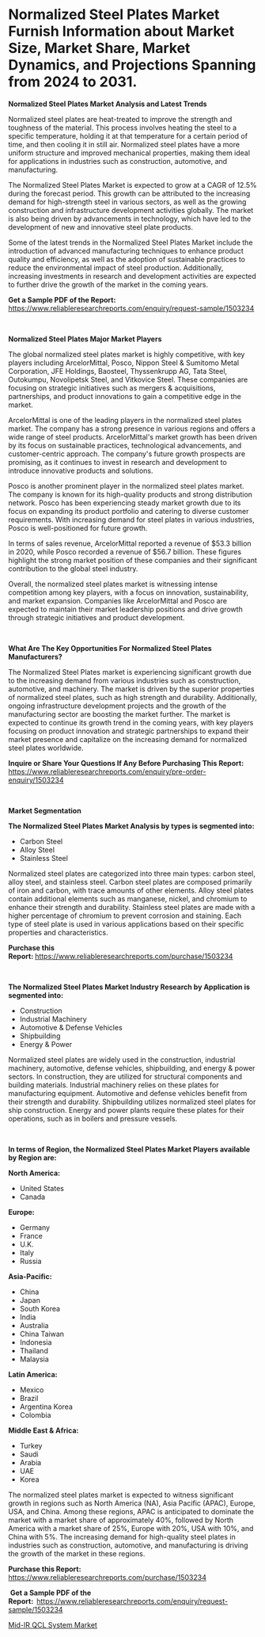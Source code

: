 <p><h1>Normalized Steel Plates Market Furnish Information about Market Size, Market Share, Market Dynamics, and Projections Spanning from 2024 to 2031.</h1></p><p><strong>Normalized Steel Plates Market Analysis and Latest Trends</strong></p>
<p><p>Normalized steel plates are heat-treated to improve the strength and toughness of the material. This process involves heating the steel to a specific temperature, holding it at that temperature for a certain period of time, and then cooling it in still air. Normalized steel plates have a more uniform structure and improved mechanical properties, making them ideal for applications in industries such as construction, automotive, and manufacturing.</p><p>The Normalized Steel Plates Market is expected to grow at a CAGR of 12.5% during the forecast period. This growth can be attributed to the increasing demand for high-strength steel in various sectors, as well as the growing construction and infrastructure development activities globally. The market is also being driven by advancements in technology, which have led to the development of new and innovative steel plate products.</p><p>Some of the latest trends in the Normalized Steel Plates Market include the introduction of advanced manufacturing techniques to enhance product quality and efficiency, as well as the adoption of sustainable practices to reduce the environmental impact of steel production. Additionally, increasing investments in research and development activities are expected to further drive the growth of the market in the coming years.</p></p>
<p><strong>Get a Sample PDF of the Report:&nbsp;</strong> <a href="https://www.reliableresearchreports.com/enquiry/request-sample/1503234">https://www.reliableresearchreports.com/enquiry/request-sample/1503234</a></p>
<p>&nbsp;</p>
<p><strong>Normalized Steel Plates Major Market Players</strong></p>
<p><p>The global normalized steel plates market is highly competitive, with key players including ArcelorMittal, Posco, Nippon Steel & Sumitomo Metal Corporation, JFE Holdings, Baosteel, Thyssenkrupp AG, Tata Steel, Outokumpu, Novolipetsk Steel, and Vitkovice Steel. These companies are focusing on strategic initiatives such as mergers & acquisitions, partnerships, and product innovations to gain a competitive edge in the market.</p><p>ArcelorMittal is one of the leading players in the normalized steel plates market. The company has a strong presence in various regions and offers a wide range of steel products. ArcelorMittal's market growth has been driven by its focus on sustainable practices, technological advancements, and customer-centric approach. The company's future growth prospects are promising, as it continues to invest in research and development to introduce innovative products and solutions.</p><p>Posco is another prominent player in the normalized steel plates market. The company is known for its high-quality products and strong distribution network. Posco has been experiencing steady market growth due to its focus on expanding its product portfolio and catering to diverse customer requirements. With increasing demand for steel plates in various industries, Posco is well-positioned for future growth.</p><p>In terms of sales revenue, ArcelorMittal reported a revenue of $53.3 billion in 2020, while Posco recorded a revenue of $56.7 billion. These figures highlight the strong market position of these companies and their significant contribution to the global steel industry.</p><p>Overall, the normalized steel plates market is witnessing intense competition among key players, with a focus on innovation, sustainability, and market expansion. Companies like ArcelorMittal and Posco are expected to maintain their market leadership positions and drive growth through strategic initiatives and product development.</p></p>
<p>&nbsp;</p>
<p><strong>What Are The Key Opportunities For Normalized Steel Plates Manufacturers?</strong></p>
<p><p>The Normalized Steel Plates market is experiencing significant growth due to the increasing demand from various industries such as construction, automotive, and machinery. The market is driven by the superior properties of normalized steel plates, such as high strength and durability. Additionally, ongoing infrastructure development projects and the growth of the manufacturing sector are boosting the market further. The market is expected to continue its growth trend in the coming years, with key players focusing on product innovation and strategic partnerships to expand their market presence and capitalize on the increasing demand for normalized steel plates worldwide.</p></p>
<p><strong>Inquire or Share Your Questions If Any Before Purchasing This Report:</strong> <a href="https://www.reliableresearchreports.com/enquiry/pre-order-enquiry/1503234">https://www.reliableresearchreports.com/enquiry/pre-order-enquiry/1503234</a></p>
<p>&nbsp;</p>
<p><strong>Market Segmentation</strong></p>
<p><strong>The Normalized Steel Plates Market Analysis by types is segmented into:</strong></p>
<p><ul><li>Carbon Steel</li><li>Alloy Steel</li><li>Stainless Steel</li></ul></p>
<p><p>Normalized steel plates are categorized into three main types: carbon steel, alloy steel, and stainless steel. Carbon steel plates are composed primarily of iron and carbon, with trace amounts of other elements. Alloy steel plates contain additional elements such as manganese, nickel, and chromium to enhance their strength and durability. Stainless steel plates are made with a higher percentage of chromium to prevent corrosion and staining. Each type of steel plate is used in various applications based on their specific properties and characteristics.</p></p>
<p><strong>Purchase this Report:&nbsp;</strong><a href="https://www.reliableresearchreports.com/purchase/1503234">https://www.reliableresearchreports.com/purchase/1503234</a></p>
<p>&nbsp;</p>
<p><strong>The Normalized Steel Plates Market Industry Research by Application is segmented into:</strong></p>
<p><ul><li>Construction</li><li>Industrial Machinery</li><li>Automotive & Defense Vehicles</li><li>Shipbuilding</li><li>Energy & Power</li></ul></p>
<p><p>Normalized steel plates are widely used in the construction, industrial machinery, automotive, defense vehicles, shipbuilding, and energy & power sectors. In construction, they are utilized for structural components and building materials. Industrial machinery relies on these plates for manufacturing equipment. Automotive and defense vehicles benefit from their strength and durability. Shipbuilding utilizes normalized steel plates for ship construction. Energy and power plants require these plates for their operations, such as in boilers and pressure vessels.</p></p>
<p>&nbsp;</p>
<p><strong>In terms of Region, the Normalized Steel Plates Market Players available by Region are:</strong></p>
<p>
    <p> <strong> North America: </strong>
        <ul>
            <li>United States</li>
            <li>Canada</li>
        </ul>
        </p> 
    <p> <strong> Europe: </strong>
        <ul>
            <li>Germany</li>
            <li>France</li>
            <li>U.K.</li>
            <li>Italy</li>
            <li>Russia</li>
        </ul>
        </p> 
    <p> <strong> Asia-Pacific: </strong>
        <ul>
            <li>China</li>
            <li>Japan</li>
            <li>South Korea</li>
            <li>India</li>
            <li>Australia</li>
            <li>China Taiwan</li>
            <li>Indonesia</li>
            <li>Thailand</li>
            <li>Malaysia</li>
        </ul>
        </p> 
    <p> <strong> Latin America: </strong>
        <ul>
            <li>Mexico</li>
            <li>Brazil</li>
            <li>Argentina Korea</li>
            <li>Colombia</li>
        </ul>
        </p> 
    <p> <strong> Middle East & Africa: </strong>
        <ul>
            <li>Turkey</li>
            <li>Saudi</li>
            <li>Arabia</li>
            <li>UAE</li>
            <li>Korea</li>
        </ul>
    </p>
    </p>
<p><p>The normalized steel plates market is expected to witness significant growth in regions such as North America (NA), Asia Pacific (APAC), Europe, USA, and China. Among these regions, APAC is anticipated to dominate the market with a market share of approximately 40%, followed by North America with a market share of 25%, Europe with 20%, USA with 10%, and China with 5%. The increasing demand for high-quality steel plates in industries such as construction, automotive, and manufacturing is driving the growth of the market in these regions.</p></p>
<p><strong>Purchase this Report: </strong><a href="https://www.reliableresearchreports.com/purchase/1503234">https://www.reliableresearchreports.com/purchase/1503234</a></p>
<p>&nbsp;<strong>Get a Sample PDF of the Report:&nbsp;&nbsp;</strong><a href="https://www.reliableresearchreports.com/enquiry/request-sample/1503234">https://www.reliableresearchreports.com/enquiry/request-sample/1503234</a></p>
<p><strong></strong></p>
<p><p><a href="https://github.com/tamvrosiya/Market-Research-Report-List-2/blob/main/mid-ir-qcl-system-market.md">Mid-IR QCL System Market</a></p></p>